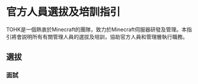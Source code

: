 # 官方人員選拔及培訓指引
TOHK是一個熱衷於Minecraft的團隊，致力於Minecraft伺服器研發及管理。本指引將會説明所有有關管理人員的選拔及培訓，協助官方人員和管理層執行職務。

## 選拔
### 面試
